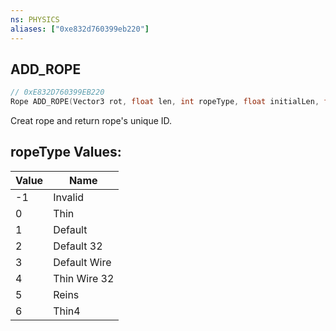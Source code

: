 ```yaml
---
ns: PHYSICS
aliases: ["0xe832d760399eb220"]
---
```

## ADD_ROPE

```c
// 0xE832D760399EB220
Rope ADD_ROPE(Vector3 rot, float len, int ropeType, float initialLen, float minLen, float lengthChangeRate, bool ppuOnly, bool collisionOn, bool lockFromFront, float timeMultiplier, bool reakable, string materialName);
```

Creat rope and return rope's unique ID.

## ropeType Values:
| Value | Name |
| --- | --- |
| -1 | Invalid |
| 0 | Thin |
| 1 | Default |
| 2 | Default 32 |
| 3 | Default Wire |
| 4 | Thin Wire 32 |
| 5 | Reins |
| 6 | Thin4 |


